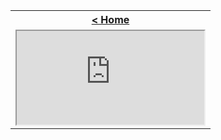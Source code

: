 <table style="width:100%">
  <tr>
    <th><a href="/just-learn-this"> < Home </a></th>
  </tr>
  <tr>
    <td>
        <iframe src="https://cooervo.github.io/Algorithms-DataStructures-BigONotation/index.html" style="width:100% height:100%"></iframe>
    </td>
  </tr>
</table>